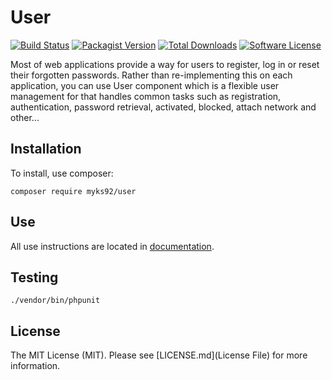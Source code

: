 # User

[![Build Status](https://travis-ci.org/Myks92/user.svg?branch=master)](https://travis-ci.org/Myks92/user
)  [![Packagist Version](https://poser.pugx.org/myks92/user/v/stable.png)](https://packagist.org/packages/myks92/user
) [![Total Downloads](https://poser.pugx.org/myks92/user/v/unstable.png)](https://packagist.org/packages/myks92/user
) [![Software License](https://img.shields.io/badge/license-MIT-brightgreen.svg?style=flat-square)](LICENSE.md)

Most of web applications provide a way for users to register, log in or reset their forgotten passwords. Rather than
 re-implementing this on each application, you can use User component which is a flexible user management for that
  handles common tasks such as registration, authentication, password retrieval, activated, blocked, attach network
   and other...
   
## Installation

To install, use composer:
```
composer require myks92/user
```

## Use

All use instructions are located in [documentation](./docs/readme.md).

## Testing

```
./vendor/bin/phpunit
```

## License

The MIT License (MIT). Please see [LICENSE.md](License File) for more information.
